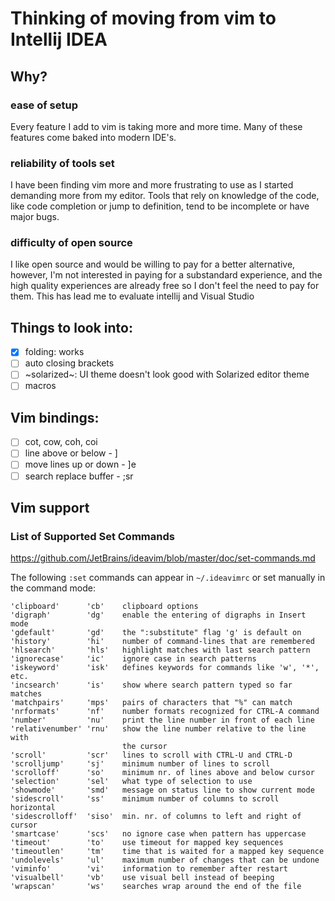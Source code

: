 # Thinking of moving from vim to Intellij IDEA

## Why?
### ease of setup
Every feature I add to vim is taking more and more time. Many of these features come baked into modern IDE's.

### reliability of tools set
I have been finding vim more and more frustrating to use as I started demanding more from my editor.
Tools that rely on knowledge of the code, like code completion or jump to definition, tend to be incomplete or have major bugs.

### difficulty of open source
I like open source and would be willing to pay for a better alternative, however, I'm not interested in paying for a substandard experience, and the high quality experiences are already free so I don't feel the need to pay for them.
This has lead me to evaluate intellij and Visual Studio

## Things to look into:

- [x] folding: works
- [ ] auto closing brackets
- [ ] ~solarized~: UI theme doesn't look good with Solarized editor theme
- [ ] macros

## Vim bindings:
- [ ] cot, cow, coh, coi
- [ ] line above or below - ]<space>
- [ ] move lines up or down - ]e
- [ ] search replace buffer - ;sr

## Vim support

### List of Supported Set Commands
https://github.com/JetBrains/ideavim/blob/master/doc/set-commands.md

The following `:set` commands can appear in `~/.ideavimrc` or set manually in the command mode:

    'clipboard'      'cb'    clipboard options
    'digraph'        'dg'    enable the entering of digraphs in Insert mode
    'gdefault'       'gd'    the ":substitute" flag 'g' is default on
    'history'        'hi'    number of command-lines that are remembered
    'hlsearch'       'hls'   highlight matches with last search pattern
    'ignorecase'     'ic'    ignore case in search patterns
    'iskeyword'      'isk'   defines keywords for commands like 'w', '*', etc.
    'incsearch'      'is'    show where search pattern typed so far matches
    'matchpairs'     'mps'   pairs of characters that "%" can match
    'nrformats'      'nf'    number formats recognized for CTRL-A command
    'number'         'nu'    print the line number in front of each line
    'relativenumber' 'rnu'   show the line number relative to the line with
                             the cursor
    'scroll'         'scr'   lines to scroll with CTRL-U and CTRL-D
    'scrolljump'     'sj'    minimum number of lines to scroll
    'scrolloff'      'so'    minimum nr. of lines above and below cursor
    'selection'      'sel'   what type of selection to use
    'showmode'       'smd'   message on status line to show current mode
    'sidescroll'     'ss'    minimum number of columns to scroll horizontal
    'sidescrolloff'  'siso'  min. nr. of columns to left and right of cursor
    'smartcase'      'scs'   no ignore case when pattern has uppercase
    'timeout'        'to'    use timeout for mapped key sequences
    'timeoutlen'     'tm'    time that is waited for a mapped key sequence
    'undolevels'     'ul'    maximum number of changes that can be undone
    'viminfo'        'vi'    information to remember after restart
    'visualbell'     'vb'    use visual bell instead of beeping
    'wrapscan'       'ws'    searches wrap around the end of the file
